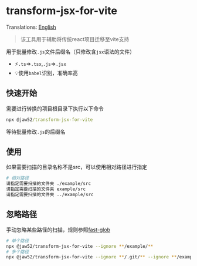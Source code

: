 # transform-jsx-for-vite

Translations: <a href="https://github.com/jaw52/transform-jsx-for-vite/blob/main/README-EN.md">English</a>

> 该工具用于辅助将传统react项目迁移至vite支持

用于批量修改`.js`文件后缀名（只修改含`jsx`语法的文件）

- ⚡️`.ts`=>`.tsx`,`.js`=>`.jsx`
- 💡使用`babel`识别，准确率高

## 快速开始

需要进行转换的项目根目录下执行以下命令

```cmd
npx @jaw52/transform-jsx-for-vite
```

等待批量修改`.js`的后缀名

## 使用

如果需要扫描的目录名称不是src，可以使用相对路径进行指定

```bash
# 相对路径
请指定需要扫描的文件夹 ./example/src
请指定需要扫描的文件夹 example/src
请指定需要扫描的文件夹 ../example/src
```

## 忽略路径

手动忽略某些路径的扫描，规则参照[fast-glob](https://github.com/mrmlnc/fast-glob#readme)

```bash
# 单个路径
npx @jaw52/transform-jsx-for-vite --ignore **/example/**
# 多个路径
npx @jaw52/transform-jsx-for-vite --ignore **/.git/** --ignore **/example/**
```
